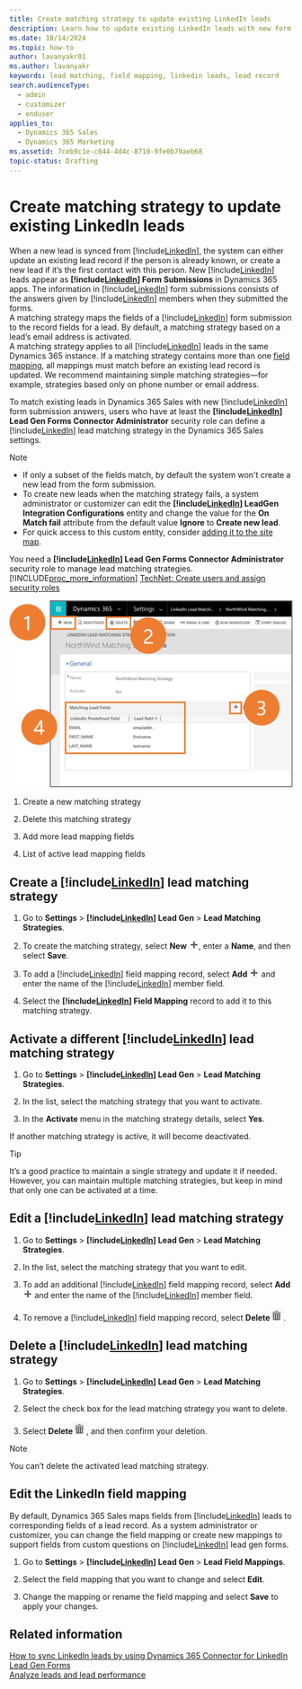 ```yaml
---
title: Create matching strategy to update existing LinkedIn leads
description: Learn how to update existing LinkedIn leads with new form submission answers by creating, activating, editing, or deleting a lead matching strategy.
ms.date: 10/14/2024
ms.topic: how-to
author: lavanyakr01
ms.author: lavanyakr
keywords: lead matching, field mapping, linkedin leads, lead record
search.audienceType: 
  - admin
  - customizer
  - enduser
applies_to: 
  - Dynamics 365 Sales
  - Dynamics 365 Marketing
ms.assetid: 7ceb9c1e-c044-4d4c-8710-9fe0b79aeb68
topic-status: Drafting
---
```


# Create matching strategy to update existing LinkedIn leads

When a new lead is synced from [!include[LinkedIn](../../includes/pn-linkedin.md)], the system can either update an existing lead record if the person is already known, or create a new lead if it’s the first contact with this person. New [!include[LinkedIn](../../includes/pn-linkedin.md)] leads appear as **[!include[LinkedIn](../../includes/pn-linkedin.md)] Form Submissions** in Dynamics 365 apps. The information in [!include[LinkedIn](../../includes/pn-linkedin.md)] form submissions consists of the answers given by [!include[LinkedIn](../../includes/pn-linkedin.md)] members when they submitted the forms.  
A matching strategy maps the fields of a [!include[LinkedIn](../../includes/pn-linkedin.md)] form submission to the record fields for a lead. By default, a matching strategy based on a lead’s email address is activated.  
A matching strategy applies to all [!include[LinkedIn](../../includes/pn-linkedin.md)] leads in the same Dynamics 365 instance. If a matching strategy contains more than one [field mapping](configure-matching-strategy.md#edit-the-linkedin-field-mapping), all mappings must match before an existing lead record is updated. We recommend maintaining simple matching strategies&mdash;for example, strategies based only on phone number or email address.  

To match existing leads in Dynamics 365 Sales with new [!include[LinkedIn](../../includes/pn-linkedin.md)] form submission answers, users who have at least the **[!include[LinkedIn](../../includes/pn-linkedin.md)] Lead Gen Forms Connector Administrator** security role can define a [!include[LinkedIn](../../includes/pn-linkedin.md)] lead matching strategy in the Dynamics 365 Sales settings.

> [!NOTE]
> - If only a subset of the fields match, by default the system won't create a new lead from the form submission.  
> - To create new leads when the matching strategy fails, a system administrator or customizer can edit the **[!include[LinkedIn](../../includes/pn-linkedin.md)] LeadGen Integration Configurations** entity and change the value for the **On Match fail** attribute from the default value **Ignore** to **Create new lead**. 
> - For quick access to this custom entity, consider [adding it to the site map](../../customerengagement/on-premises/customize/create-site-map-app.md).

You need a **[!include[LinkedIn](../../includes/pn-linkedin.md)] Lead Gen Forms Connector Administrator** security role to manage lead matching strategies.  
[!INCLUDE[proc_more_information](../../includes/proc-more-information.md)] [TechNet: Create users and assign security roles](/power-platform/admin/create-users-assign-online-security-roles)

![Manage lead matching strategies.](media/Manage-lead-matching-strategies.png "Manage lead matching strategies")

1. Create a new matching strategy

2. Delete this matching strategy

3. Add more lead mapping fields

4. List of active lead mapping fields

## Create a [!include[LinkedIn](../../includes/pn-linkedin.md)] lead matching strategy

1. Go to **Settings** > **[!include[LinkedIn](../../includes/pn-linkedin.md)] Lead Gen** > **Lead Matching Strategies**.

2. To create the matching strategy, select **New** ![New.](media/Add-icon.png "New"), enter a **Name**, and then select **Save**.

3. To add a [!include[LinkedIn](../../includes/pn-linkedin.md)] field mapping record, select **Add** ![Add](media/Add-icon.png "Add") and enter the name of the [!include[LinkedIn](../../includes/pn-linkedin.md)] member field.

4. Select the **[!include[LinkedIn](../../includes/pn-linkedin.md)] Field Mapping** record to add it to this matching strategy.

## Activate a different [!include[LinkedIn](../../includes/pn-linkedin.md)] lead matching strategy

1. Go to **Settings** > **[!include[LinkedIn](../../includes/pn-linkedin.md)] Lead Gen** > **Lead Matching Strategies**.

2. In the list, select the matching strategy that you want to activate.

3. In the **Activate** menu in the matching strategy details, select **Yes**.

If another matching strategy is active, it will become deactivated.

> [!TIP]
> It’s a good practice to maintain a single strategy and update it if needed. However, you can maintain multiple matching strategies, but keep in mind that only one can be activated at a time.

## Edit a [!include[LinkedIn](../../includes/pn-linkedin.md)] lead matching strategy

1. Go to **Settings** > **[!include[LinkedIn](../../includes/pn-linkedin.md)] Lead Gen** > **Lead Matching Strategies**.

2. In the list, select the matching strategy that you want to edit.

3. To add an additional [!include[LinkedIn](../../includes/pn-linkedin.md)] field mapping record, select **Add** ![Add](media/Add-icon.png "Add") and enter the name of the [!include[LinkedIn](../../includes/pn-linkedin.md)] member field.

4. To remove a [!include[LinkedIn](../../includes/pn-linkedin.md)] field mapping record, select **Delete**![Delete.](media/Delete-icon.png "Delete").

## Delete a [!include[LinkedIn](../../includes/pn-linkedin.md)] lead matching strategy

1. Go to **Settings** > **[!include[LinkedIn](../../includes/pn-linkedin.md)] Lead Gen** > **Lead Matching Strategies**.

2. Select the check box for the lead matching strategy you want to delete.

3. Select **Delete**![Delete.](media/Delete-icon.png "Delete"), and then confirm your deletion.

> [!NOTE]
> You can’t delete the activated lead matching strategy.

## Edit the LinkedIn field mapping

By default, Dynamics 365 Sales maps fields from [!include[LinkedIn](../../includes/pn-linkedin.md)] leads to corresponding fields of a lead record. As a system administrator or customizer, you can change the field mapping or create new mappings to support fields from custom questions on [!include[LinkedIn](../../includes/pn-linkedin.md)] lead gen forms. 

1. Go to **Settings** > **[!include[LinkedIn](../../includes/pn-linkedin.md)] Lead Gen** > **Lead Field Mappings**.

2. Select the field mapping that you want to change and select **Edit**.

3. Change the mapping or rename the field mapping and select **Save** to apply your changes.

## Related information

[How to sync LinkedIn leads by using Dynamics 365 Connector for LinkedIn Lead Gen Forms](sync-linkedin-leads.md)  
[Analyze leads and lead performance](review-leads.md)

